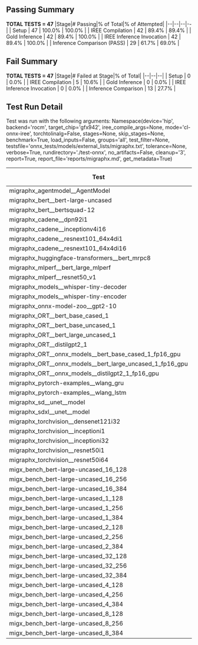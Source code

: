 ## Passing Summary

**TOTAL TESTS = 47**
|Stage|# Passing|% of Total|% of Attempted|
|--|--|--|--|
| Setup | 47 | 100.0% | 100.0% |
| IREE Compilation | 42 | 89.4% | 89.4% |
| Gold Inference | 42 | 89.4% | 100.0% |
| IREE Inference Invocation | 42 | 89.4% | 100.0% |
| Inference Comparison (PASS) | 29 | 61.7% | 69.0% |
## Fail Summary

**TOTAL TESTS = 47**
|Stage|# Failed at Stage|% of Total|
|--|--|--|
| Setup | 0 | 0.0% |
| IREE Compilation | 5 | 10.6% |
| Gold Inference | 0 | 0.0% |
| IREE Inference Invocation | 0 | 0.0% |
| Inference Comparison | 13 | 27.7% |
## Test Run Detail
Test was run with the following arguments:
Namespace(device='hip', backend='rocm', target_chip='gfx942', iree_compile_args=None, mode='cl-onnx-iree', torchtolinalg=False, stages=None, skip_stages=None, benchmark=True, load_inputs=False, groups='all', test_filter=None, testsfile='onnx_tests/models/external_lists/migraphx.txt', tolerance=None, verbose=True, rundirectory='./test-onnx', no_artifacts=False, cleanup='3', report=True, report_file='reports/migraphx.md', get_metadata=True)

| Test | Exit Status | Mean Benchmark Time (ms) | Notes |
|--|--|--|--|
| migraphx_agentmodel__AgentModel | compilation | None | |
| migraphx_bert__bert-large-uncased | PASS | 19.28961857791162 | |
| migraphx_bert__bertsquad-12 | PASS | 8.033213174952438 | |
| migraphx_cadene__dpn92i1 | Numerics | 42.43343763907129 | |
| migraphx_cadene__inceptionv4i16 | PASS | 149.28954724843302 | |
| migraphx_cadene__resnext101_64x4di1 | Numerics | 279.3484856374562 | |
| migraphx_cadene__resnext101_64x4di16 | Numerics | 852.9383310427269 | |
| migraphx_huggingface-transformers__bert_mrpc8 | PASS | 7.380020993878134 | |
| migraphx_mlperf__bert_large_mlperf | Numerics | 24.575460143387318 | |
| migraphx_mlperf__resnet50_v1 | compilation | None | |
| migraphx_models__whisper-tiny-decoder | PASS | 34.873934633408986 | |
| migraphx_models__whisper-tiny-encoder | Numerics | 144.1960765669743 | |
| migraphx_onnx-model-zoo__gpt2-10 | compilation | None | |
| migraphx_ORT__bert_base_cased_1 | PASS | 101.29816074013 | |
| migraphx_ORT__bert_base_uncased_1 | PASS | 101.54502262316998 | |
| migraphx_ORT__bert_large_uncased_1 | PASS | 502.9610955777268 | |
| migraphx_ORT__distilgpt2_1 | PASS | 53.41034091244905 | |
| migraphx_ORT__onnx_models__bert_base_cased_1_fp16_gpu | Numerics | 106.7874228553564 | |
| migraphx_ORT__onnx_models__bert_large_uncased_1_fp16_gpu | Numerics | 295.46449558498955 | |
| migraphx_ORT__onnx_models__distilgpt2_1_fp16_gpu | Numerics | 32.32640653820426 | |
| migraphx_pytorch-examples__wlang_gru | PASS | 16.5262692396275 | |
| migraphx_pytorch-examples__wlang_lstm | PASS | 6.958709820173681 | |
| migraphx_sd__unet__model | compilation | None | |
| migraphx_sdxl__unet__model | compilation | None | |
| migraphx_torchvision__densenet121i32 | Numerics | 77.07719242683162 | |
| migraphx_torchvision__inceptioni1 | PASS | 39.6798708545113 | |
| migraphx_torchvision__inceptioni32 | PASS | 100.07322133917893 | |
| migraphx_torchvision__resnet50i1 | Numerics | 19.426282348663165 | |
| migraphx_torchvision__resnet50i64 | Numerics | 323.4365413663909 | |
| migx_bench_bert-large-uncased_16_128 | PASS | 36.594721660214034 | |
| migx_bench_bert-large-uncased_16_256 | PASS | 135.30116353649646 | |
| migx_bench_bert-large-uncased_16_384 | Numerics | 81.9447284426402 | |
| migx_bench_bert-large-uncased_1_128 | PASS | 23.644901038848868 | |
| migx_bench_bert-large-uncased_1_256 | PASS | 13.195379153948346 | |
| migx_bench_bert-large-uncased_1_384 | PASS | 19.409589676393402 | |
| migx_bench_bert-large-uncased_2_128 | PASS | 12.718197162030265 | |
| migx_bench_bert-large-uncased_2_256 | PASS | 13.274012060261933 | |
| migx_bench_bert-large-uncased_2_384 | PASS | 21.92950790534572 | |
| migx_bench_bert-large-uncased_32_128 | PASS | 155.13751300362247 | |
| migx_bench_bert-large-uncased_32_256 | PASS | 115.11728250318102 | |
| migx_bench_bert-large-uncased_32_384 | Numerics | 164.7448317380622 | |
| migx_bench_bert-large-uncased_4_128 | PASS | 14.35488017694074 | |
| migx_bench_bert-large-uncased_4_256 | PASS | 21.074777075017874 | |
| migx_bench_bert-large-uncased_4_384 | PASS | 37.28290803682727 | |
| migx_bench_bert-large-uncased_8_128 | PASS | 20.794036469477067 | |
| migx_bench_bert-large-uncased_8_256 | PASS | 55.24497297592461 | |
| migx_bench_bert-large-uncased_8_384 | PASS | 46.703459240407454 | |
